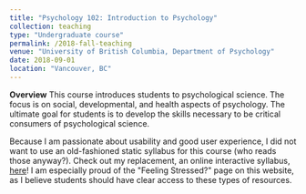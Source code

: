 ```yaml
---
title: "Psychology 102: Introduction to Psychology"
collection: teaching
type: "Undergraduate course"
permalink: /2018-fall-teaching
venue: "University of British Columbia, Department of Psychology"
date: 2018-09-01
location: "Vancouver, BC"
---
```


**Overview**
This course introduces students to psychological science. The focus is on social, developmental, and health aspects of psychology. The  ultimate goal for students is to develop the skills necessary to be critical consumers of psychological science.

Because I am passionate about usability and good user experience, I did not want to use an old-fashioned static syllabus for this course (who reads those anyway?). Check out my replacement, an online interactive syllabus, [here](http://blogs.ubc.ca/psyc102egp/)! I am especially proud of the "Feeling Stressed?" page on this website, as I believe students should have clear access to these types of resources. 
